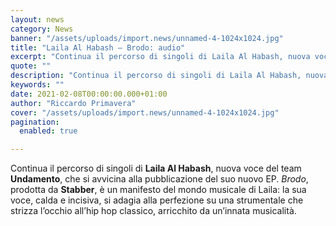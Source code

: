 ```yaml
---
layout: news
category: News
banner: "/assets/uploads/import.news/unnamed-4-1024x1024.jpg"
title: "Laila Al Habash – Brodo: audio"
excerpt: "Continua il percorso di singoli di Laila Al Habash, nuova voce del team Undamento, che si avvicina alla pubblicazione del suo nuovo EP. Brodo, prodotta da Stabber, è un manifesto del mondo musicale di Laila: la sua voce, calda e incisiva, si adagia alla perfezione su una strumentale che strizza l’occhio all’hip hop classico, arricchito [&hellip"
quote: ""
description: "Continua il percorso di singoli di Laila Al Habash, nuova voce del team Undamento, che si avvicina alla pubblicazione del suo nuovo EP. Brodo, prodotta da Stabber, è un manifesto del mondo musicale di Laila: la sua voce, calda e incisiva, si adagia alla perfezione su una strumentale che strizza l’occhio all’hip hop classico, arricchito [&hellip"
keywords: ""
date: 2021-02-08T00:00:00.000+01:00
author: "Riccardo Primavera"
cover: "/assets/uploads/import.news/unnamed-4-1024x1024.jpg"
pagination:
  enabled: true

---
```


Continua il percorso di singoli di **Laila Al Habash**, nuova voce del team **Undamento**, che si avvicina alla pubblicazione del suo nuovo EP. _Brodo_, prodotta da **Stabber**, è un manifesto del mondo musicale di Laila: la sua voce, calda e incisiva, si adagia alla perfezione su una strumentale che strizza l’occhio all’hip hop classico, arricchito da un’innata musicalità.
